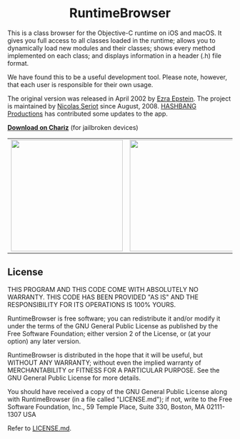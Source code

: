 <h1 align="center">RuntimeBrowser</h1>

This is a class browser for the Objective-C runtime on iOS and macOS. It gives you full access to all classes loaded in the runtime; allows you to dynamically load new modules and their classes; shows every method implemented on each class; and displays information in a header (.h) file format.

We have found this to be a useful development tool. Please note, however, that each user is responsible for their own usage.

The original version was released in April 2002 by [Ezra Epstein](https://github.com/eepstein). The project is maintained by [Nicolas Seriot](https://github.com/nst) since August, 2008. [HASHBANG Productions](https://hashbang.productions) has contributed some updates to the app.

**[Download on Chariz](https://chariz.com/get/runtimebrowser)** (for jailbroken devices)

<table align="center">
<tr>
<td><img src="https://chariz.com/cdn/screenshot/runtimebrowser/runtimebrowser-1.1-1.jpg" width="250"></td>
<td><img src="https://chariz.com/cdn/screenshot/runtimebrowser/runtimebrowser-1.1-2.jpg" width="250"></td>
<td><img src="https://chariz.com/cdn/screenshot/runtimebrowser/runtimebrowser-1.1-3.jpg" width="250"></td>
</tr>
</table>

## License
THIS PROGRAM AND THIS CODE COME WITH ABSOLUTELY NO WARRANTY. THIS CODE HAS BEEN PROVIDED "AS IS" AND THE RESPONSIBILITY FOR ITS OPERATIONS IS 100% YOURS.

RuntimeBrowser is free software; you can redistribute it and/or modify it under the terms of the GNU General Public License as published by the Free Software Foundation; either version 2 of the License, or (at your option) any later version.

RuntimeBrowser is distributed in the hope that it will be useful, but WITHOUT ANY WARRANTY; without even the implied warranty of MERCHANTABILITY or FITNESS FOR A PARTICULAR PURPOSE.  See the GNU General Public License for more details.

You should have received a copy of the GNU General Public License along with RuntimeBrowser (in a file called "LICENSE.md"); if not, write to the Free Software Foundation, Inc., 59 Temple Place, Suite 330, Boston, MA  02111-1307  USA

Refer to [LICENSE.md](LICENSE.md).

